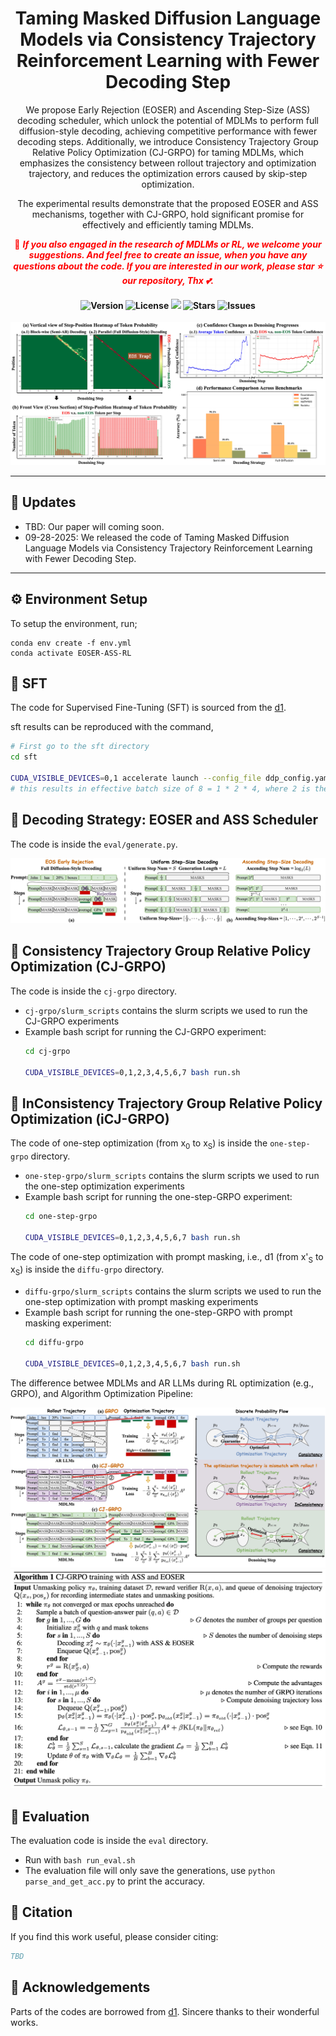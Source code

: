<div  align="center">
    <h1>Taming Masked Diffusion Language Models via Consistency Trajectory Reinforcement Learning with Fewer Decoding Step</h1>
  <p>We propose <EOS> Early Rejection (EOSER) and Ascending Step-Size (ASS) decoding scheduler, which unlock the potential of MDLMs to perform full diffusion-style decoding, achieving competitive performance with fewer decoding steps. Additionally, we introduce Consistency Trajectory Group Relative Policy Optimization (CJ-GRPO) for taming MDLMs, which emphasizes the consistency between rollout trajectory and optimization trajectory, and reduces the optimization errors caused by skip-step optimization.</p>
  <p>The experimental results demonstrate that the proposed EOSER and ASS mechanisms, together with CJ-GRPO, hold significant promise for effectively and efficiently taming MDLMs.</p>

  <span style="color:red">📢 <strong><i>If you also engaged in the research of MDLMs or RL, we welcome your suggestions. And feel free to create an issue, when you have any questions about the code.
  If you are interested in our work, please star ⭐ our repository, Thx 💕.</i></strong></span>
  <h4>
    <img src="https://img.shields.io/badge/Version-1.0.0-blue.svg" alt="Version"> 
    <img src="https://img.shields.io/badge/License-Apache_2.0-green.svg" alt="License">
    <img src="https://visitor-badge.laobi.icu/badge?page_id=yjyddq.EOSER-ASS-RL" />
    <img src="https://img.shields.io/github/stars/yjyddq/EOSER-ASS-RL?color=yellow" alt="Stars">
    <img src="https://img.shields.io/github/issues/yjyddq/EOSER-ASS-RL?color=red" alt="Issues">
  </h4>
</div>


![Motivation](media/Motivation.jpg)

<div align="center">
  <hr width="100%">
</div>

## 📢 Updates

* TBD: Our paper will coming soon.
* 09-28-2025: We released the code of Taming Masked Diffusion Language Models via Consistency Trajectory Reinforcement Learning with Fewer Decoding Step.

<div align="center">
  <hr width="100%">
</div>


## ⚙️ Environment Setup

To setup the environment, run;
```
conda env create -f env.yml
conda activate EOSER-ASS-RL
```

## 🚀 SFT

The code for Supervised Fine-Tuning (SFT) is sourced from the [d1](https://github.com/dllm-reasoning/d1/tree/main/SFT).

sft results can be reproduced with the command,
```bash
# First go to the sft directory
cd sft

CUDA_VISIBLE_DEVICES=0,1 accelerate launch --config_file ddp_config.yaml --main_process_port 29500 --num_processes 2 sft_train.py --grad_accum_steps 4 --batch_size 1 --num_epochs 20 
# this results in effective batch size of 8 = 1 * 2 * 4, where 2 is the number of gpus.
```

## 🚀 Decoding Strategy: EOSER and ASS Scheduler 

The code is inside the `eval/generate.py`.

![Decoding](media/Decoding.jpg)

## 🚀 Consistency Trajectory Group Relative Policy Optimization (CJ-GRPO)

The code is inside the `cj-grpo` directory.

- `cj-grpo/slurm_scripts` contains the slurm scripts we used to run the CJ-GRPO experiments
- Example bash script for running the CJ-GRPO experiment:
  ```bash
  cd cj-grpo
  
  CUDA_VISIBLE_DEVICES=0,1,2,3,4,5,6,7 bash run.sh
  ```

## 🚀 InConsistency Trajectory Group Relative Policy Optimization (iCJ-GRPO)

The code of one-step optimization (from x<sub>0</sub> to x<sub>S</sub>) is inside the `one-step-grpo` directory.

- `one-step-grpo/slurm_scripts` contains the slurm scripts we used to run the one-step optimization experiments
- Example bash script for running the one-step-GRPO experiment:
  ```bash
  cd one-step-grpo
  
  CUDA_VISIBLE_DEVICES=0,1,2,3,4,5,6,7 bash run.sh
  ```

The code of one-step optimization with prompt masking, i.e., d1 (from x'<sub>S</sub> to x<sub>S</sub>) is inside the `diffu-grpo` directory.

- `diffu-grpo/slurm_scripts` contains the slurm scripts we used to run the one-step optimization with prompt masking experiments
- Example bash script for running the one-step-GRPO with prompt masking experiment:
  ```bash
  cd diffu-grpo
  
  CUDA_VISIBLE_DEVICES=0,1,2,3,4,5,6,7 bash run.sh
  ```

The difference betwee MDLMs and AR LLMs during RL optimization (e.g., GRPO), and Algorithm Optimization Pipeline:

![CJ-GRPO](media/CJ-GRPO.jpg)
![Algorithm](media/Algorithm.jpg)


## 🚀 Evaluation

The evaluation code is inside the `eval` directory.

- Run with `bash run_eval.sh`
- The evaluation file will only save the generations, use `python parse_and_get_acc.py` to print the accuracy.


## 🔗 Citation

If you find this work useful, please consider citing:

```bibtex
TBD
```

## 🙏 Acknowledgements

Parts of the codes are borrowed from [d1](https://github.com/dllm-reasoning/d1). Sincere thanks to their wonderful works.